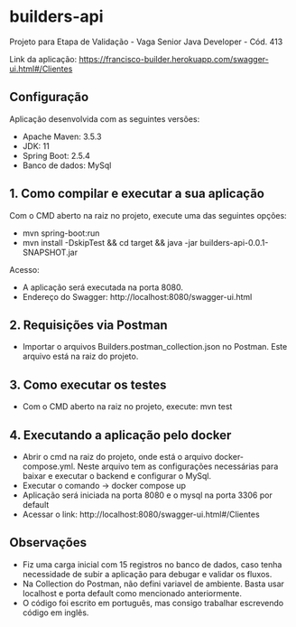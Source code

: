 # builders-api
Projeto para Etapa de Validação - Vaga Senior Java Developer - Cód. 413

Link da aplicação:
https://francisco-builder.herokuapp.com/swagger-ui.html#/Clientes

## Configuração

Aplicação desenvolvida com as seguintes versões:

- Apache Maven: 3.5.3
- JDK: 11
- Spring Boot: 2.5.4
- Banco de dados: MySql

## 1.	Como	compilar	e	executar	a	sua	aplicação

Com o CMD aberto na raiz no projeto, execute uma das seguintes opções: 
 
- mvn spring-boot:run
- mvn install -DskipTest && cd target && java -jar builders-api-0.0.1-SNAPSHOT.jar

Acesso:
- A aplicação será executada na porta 8080.
- Endereço do Swagger: http://localhost:8080/swagger-ui.html

## 2.	Requisições via Postman

- Importar o arquivos Builders.postman_collection.json no Postman. Este arquivo está na raiz do projeto.

## 3. Como	executar	os	testes

- Com o CMD aberto na raiz no projeto, execute: mvn test

## 4. Executando a aplicação pelo docker

- Abrir o cmd na raiz do projeto, onde está o arquivo docker-compose.yml. Neste arquivo tem as configurações necessárias para baixar e executar o backend e configurar o MySql.
- Executar o comando -> docker compose up
- Aplicação será iniciada na porta 8080 e o mysql na porta 3306 por default
- Acessar o link: http://localhost:8080/swagger-ui.html#/Clientes

## Observações
- Fiz uma carga inicial com 15 registros no banco de dados, caso tenha necessidade de subir a aplicação para debugar e validar os fluxos.
- Na Collection do Postman, não defini variavel de ambiente. Basta usar localhost e porta default como mencionado anteriormente.
- O código foi escrito em português, mas consigo trabalhar escrevendo código em inglês.
